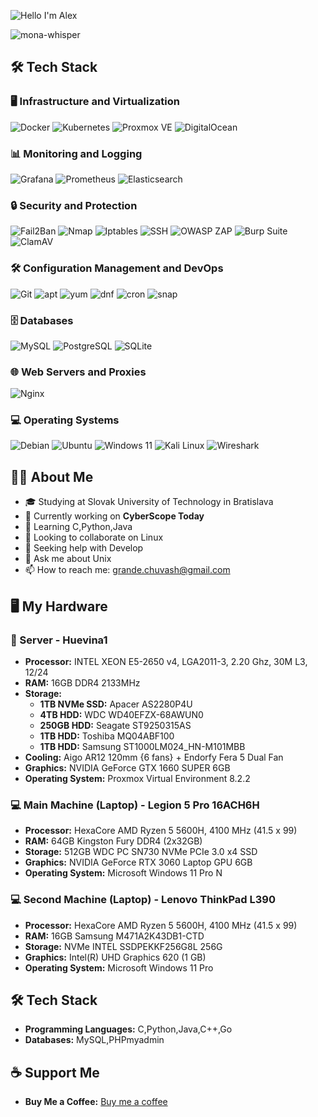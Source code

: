 ![Hello I'm Alex](https://readme-typing-svg.herokuapp.com?font=Fira+Code&size=24&pause=1000&color=blue&width=435&lines=Hello%2C+I'm+Alex;Mastermind+of+IoT+👨‍💻)

![mona-whisper](https://github.com/user-attachments/assets/d5646ca5-4185-4c98-925f-8149c3799b2d)


## 🛠 Tech Stack

### 🖥️ Infrastructure and Virtualization
![Docker](https://img.shields.io/badge/Docker-2496ED?style=for-the-badge&logo=docker&logoColor=white)
![Kubernetes](https://img.shields.io/badge/Kubernetes-326CE5?style=for-the-badge&logo=kubernetes&logoColor=white)
![Proxmox VE](https://img.shields.io/badge/Proxmox-0A0A0A?style=for-the-badge&logo=proxmox&logoColor=white)
![DigitalOcean](https://img.shields.io/badge/DigitalOcean-0080FF?style=for-the-badge&logo=digitalocean&logoColor=white)

### 📊 Monitoring and Logging
![Grafana](https://img.shields.io/badge/Grafana-F46800?style=for-the-badge&logo=grafana&logoColor=white)
![Prometheus](https://img.shields.io/badge/Prometheus-E6522C?style=for-the-badge&logo=prometheus&logoColor=white)
![Elasticsearch](https://img.shields.io/badge/Elasticsearch-005571?style=for-the-badge&logo=elasticsearch&logoColor=white)

### 🔒 Security and Protection
![Fail2Ban](https://img.shields.io/badge/Fail2Ban-2D3748?style=for-the-badge&logo=fail2ban&logoColor=white)
![Nmap](https://img.shields.io/badge/Nmap-4682B4?style=for-the-badge&logo=nmap&logoColor=white)
![Iptables](https://img.shields.io/badge/Iptables-326690?style=for-the-badge&logo=linux&logoColor=white)
![SSH](https://img.shields.io/badge/SSH-2F6792?style=for-the-badge&logo=linux&logoColor=white)
![OWASP ZAP](https://img.shields.io/badge/OWASP%20ZAP-000000?style=for-the-badge&logo=owasp&logoColor=white)
![Burp Suite](https://img.shields.io/badge/Burp_Suite-FF7000?style=for-the-badge&logo=burp-suite&logoColor=white)
![ClamAV](https://img.shields.io/badge/ClamAV-01757A?style=for-the-badge&logo=clamav&logoColor=white)

### 🛠️ Configuration Management and DevOps
![Git](https://img.shields.io/badge/Git-F05032?style=for-the-badge&logo=git&logoColor=white)
![apt](https://img.shields.io/badge/apt-336791?style=for-the-badge&logo=debian&logoColor=white)
![yum](https://img.shields.io/badge/yum-FC431E?style=for-the-badge&logo=redhat&logoColor=white)
![dnf](https://img.shields.io/badge/dnf-294172?style=for-the-badge&logo=fedora&logoColor=white)
![cron](https://img.shields.io/badge/cron-6DB33F?style=for-the-badge&logo=linux&logoColor=white)
![snap](https://img.shields.io/badge/snap-9B49E3?style=for-the-badge&logo=snapcraft&logoColor=white)

### 🗄️ Databases
![MySQL](https://img.shields.io/badge/MySQL-4479A1?style=for-the-badge&logo=mysql&logoColor=white)
![PostgreSQL](https://img.shields.io/badge/PostgreSQL-336791?style=for-the-badge&logo=postgresql&logoColor=white)
![SQLite](https://img.shields.io/badge/SQLite-003B57?style=for-the-badge&logo=sqlite&logoColor=white)

### 🌐 Web Servers and Proxies
![Nginx](https://img.shields.io/badge/Nginx-009639?style=for-the-badge&logo=nginx&logoColor=white)

### 💻 Operating Systems
![Debian](https://img.shields.io/badge/Debian-A81D33?style=for-the-badge&logo=debian&logoColor=white)
![Ubuntu](https://img.shields.io/badge/Ubuntu-E95420?style=for-the-badge&logo=ubuntu&logoColor=white)
![Windows 11](https://img.shields.io/badge/Windows_11-0078D6?style=for-the-badge&logo=windows&logoColor=white)
![Kali Linux](https://img.shields.io/badge/Kali_Linux-557C94?style=for-the-badge&logo=kalilinux&logoColor=white)
![Wireshark](https://img.shields.io/badge/Wireshark-1679A7?style=for-the-badge&logo=wireshark&logoColor=white)

## 👨‍💻 About Me

- 🎓 Studying at Slovak University of Technology in Bratislava
- 🔭 Currently working on **CyberScope Today**
- 🌱 Learning C,Python,Java
- 👯 Looking to collaborate on Linux
- 🤔 Seeking help with Develop
- 💬 Ask me about Unix
- 📫 How to reach me: grande.chuvash@gmail.com

## 🖥 My Hardware

### 🔧 Server - Huevina1

- **Processor:** INTEL XEON E5-2650 v4, LGA2011-3, 2.20 Ghz, 30M L3, 12/24
- **RAM:** 16GB DDR4 2133MHz
- **Storage:**
  - **1TB NVMe SSD:** Apacer AS2280P4U
  - **4TB HDD:** WDC WD40EFZX-68AWUN0
  - **250GB HDD:** Seagate ST9250315AS
  - **1TB HDD:** Toshiba MQ04ABF100
  - **1TB HDD:** Samsung ST1000LM024_HN-M101MBB
- **Cooling:** Aigo AR12 120mm {6 fans} + Endorfy Fera 5 Dual Fan
- **Graphics:** NVIDIA GeForce GTX 1660 SUPER 6GB
- **Operating System:** Proxmox Virtual Environment 8.2.2

### 💻 Main Machine (Laptop) - Legion 5 Pro 16ACH6H

- **Processor:** HexaCore AMD Ryzen 5 5600H, 4100 MHz (41.5 x 99) 
- **RAM:** 64GB Kingston Fury DDR4 (2x32GB)
- **Storage:** 512GB WDC PC SN730 NVMe PCIe 3.0 x4 SSD
- **Graphics:** NVIDIA GeForce RTX 3060 Laptop GPU 6GB
- **Operating System:** Microsoft Windows 11 Pro N

### 💻 Second Machine (Laptop) - Lenovo ThinkPad L390

- **Processor:** HexaCore AMD Ryzen 5 5600H, 4100 MHz (41.5 x 99) 
- **RAM:** 16GB	Samsung M471A2K43DB1-CTD
- **Storage:** NVMe INTEL SSDPEKKF256G8L 256G
- **Graphics:** Intel(R) UHD Graphics 620  (1 GB)
- **Operating System:** Microsoft Windows 11 Pro
  
## 🛠 Tech Stack

- **Programming Languages:** C,Python,Java,C++,Go
- **Databases:** MySQL,PHPmyadmin

## ☕ Support Me

- **Buy Me a Coffee:** [Buy me a coffee](https://buymeacoffee.com/grandechuvash)
